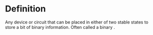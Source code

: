 # Definition

Any device or circuit that can be placed in either of two stable states
to store a bit of binary information. Often called a binary .
